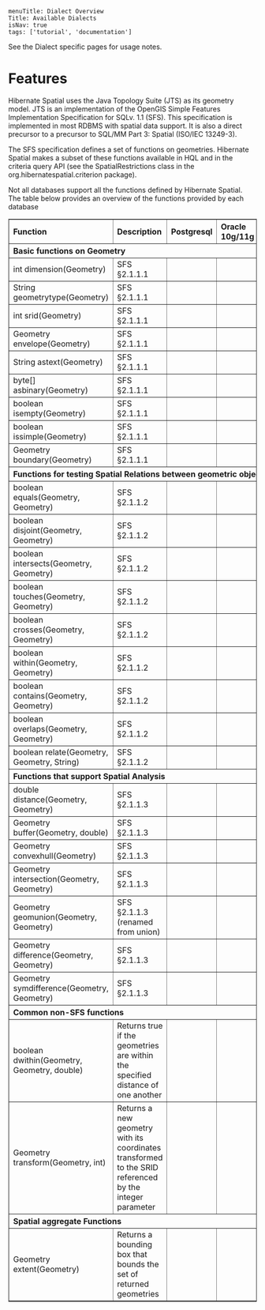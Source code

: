 ```
menuTitle: Dialect Overview
Title: Available Dialects
isNav: true
tags: ['tutorial', 'documentation']
```



See the Dialect specific pages for usage notes.

# Features

Hibernate Spatial uses the Java Topology Suite (JTS) as its geometry model. JTS is an implementation of the OpenGIS Simple Features Implementation Specification for SQLv. 1.1 (SFS). This specification is implemented in most RDBMS with spatial data support. It is also a direct precursor to a precursor to SQL/MM Part 3: Spatial (ISO/IEC 13249-3).

The SFS specification defines a set of functions on geometries. Hibernate Spatial makes a subset of these functions available in HQL and in the criteria query API (see the SpatialRestrictions class in the org.hibernatespatial.criterion package).

Not all databases support all the functions defined by Hibernate Spatial. The table below provides an overview of the functions provided by each database

<table align="center" border="1" class="bodyTable">
                <thead>
                    <tr class="a">
                        <th align="left">Function</th><th align="left">Description</th><th align="left">Postgresql</th><th align="left">Oracle 10g/11g</th><th align="left">MySQL</th><th align="left">SQLServer</th><th align="left">GeoDB (H2)</th>
                    </tr>
                    <tr class="b">
                        <th align="left" colspan="7">Basic functions on Geometry</th>
                    </tr>
                </thead>
                <tbody><tr class="a">
                    <td align="left">int dimension(Geometry)</td><td align="left">SFS §2.1.1.1 </td><td align="center"><span class="glyphicon glyphicon-ok-sign"></span></td><td align="center"><span class="glyphicon glyphicon-ok-sign"></span></td><td align="center"><span class="glyphicon glyphicon-ok-sign"></span></td><td align="center"><span class="glyphicon glyphicon-ok-sign"></span></td><td align="center"><span class="glyphicon glyphicon-minus-sign"></span>
               	</td>
                </tr>
                <tr class="b">
                    <td align="left">String geometrytype(Geometry)</td><td align="left">SFS §2.1.1.1 </td><td align="center"><span class="glyphicon glyphicon-ok-sign"></span></td><td align="center"><span class="glyphicon glyphicon-ok-sign"></span></td><td align="center"><span class="glyphicon glyphicon-ok-sign"></span></td><td align="center"><span class="glyphicon glyphicon-ok-sign"></span></td><td align="center"><span class="glyphicon glyphicon-ok-sign"></span></td>
                </tr>
                <tr class="a">
                    <td align="left">int srid(Geometry) </td><td align="left">SFS §2.1.1.1 </td><td align="center"><span class="glyphicon glyphicon-ok-sign"></span></td><td align="center"><span class="glyphicon glyphicon-ok-sign"></span></td><td align="center"><span class="glyphicon glyphicon-ok-sign"></span></td><td align="center"><span class="glyphicon glyphicon-ok-sign"></span></td><td align="center"><span class="glyphicon glyphicon-ok-sign"></span></td>
                </tr>
                <tr class="b">
                    <td align="left">Geometry envelope(Geometry)</td><td align="left">SFS §2.1.1.1 </td><td align="center"><span class="glyphicon glyphicon-ok-sign"></span></td><td align="center"><span class="glyphicon glyphicon-ok-sign"></span></td><td align="center"><span class="glyphicon glyphicon-ok-sign"></span></td><td align="center"><span class="glyphicon glyphicon-ok-sign"></span></td><td align="center"><span class="glyphicon glyphicon-ok-sign"></span></td>
                </tr>
                <tr class="a">
                    <td align="left">String astext(Geometry)</td><td align="left">SFS §2.1.1.1 </td><td align="center"><span class="glyphicon glyphicon-ok-sign"></span></td><td align="center"><span class="glyphicon glyphicon-ok-sign"></span></td><td align="center"><span class="glyphicon glyphicon-ok-sign"></span></td><td align="center"><span class="glyphicon glyphicon-ok-sign"></span></td><td align="center"><span class="glyphicon glyphicon-ok-sign"></span></td>
                </tr>
                <tr class="b">
                    <td align="left">byte[] asbinary(Geometry)</td><td align="left">SFS §2.1.1.1 </td><td align="center"><span class="glyphicon glyphicon-ok-sign"></span></td><td align="center"><span class="glyphicon glyphicon-ok-sign"></span></td><td align="center"><span class="glyphicon glyphicon-ok-sign"></span></td><td align="center"><span class="glyphicon glyphicon-ok-sign"></span></td><td align="center"><span class="glyphicon glyphicon-ok-sign"></span></td>
                </tr>
                <tr class="a">
                    <td align="left">boolean isempty(Geometry)</td><td align="left">SFS §2.1.1.1 </td><td align="center"><span class="glyphicon glyphicon-ok-sign"></span></td><td align="center"><span class="glyphicon glyphicon-ok-sign"></span></td><td align="center"><span class="glyphicon glyphicon-ok-sign"></span></td><td align="center"><span class="glyphicon glyphicon-ok-sign"></span></td><td align="center"><span class="glyphicon glyphicon-ok-sign"></span></td>
                </tr>
                <tr class="b">
                    <td align="left">boolean issimple(Geometry)</td><td align="left">SFS §2.1.1.1 </td><td align="center"><span class="glyphicon glyphicon-ok-sign"></span></td><td align="center"><span class="glyphicon glyphicon-ok-sign"></span></td><td align="center"><span class="glyphicon glyphicon-ok-sign"></span></td><td align="center"><span class="glyphicon glyphicon-ok-sign"></span></td><td align="center"><span class="glyphicon glyphicon-ok-sign"></span></td>
                </tr>
                <tr class="a">
                    <td align="left">Geometry boundary(Geometry)</td><td align="left">SFS §2.1.1.1 </td><td align="center"><span class="glyphicon glyphicon-ok-sign"></span></td><td align="center"><span class="glyphicon glyphicon-ok-sign"></span></td><td align="center"><span class="glyphicon glyphicon-minus-sign"></span>
               	</td><td align="center"><span class="glyphicon glyphicon-ok-sign"></span></td><td align="center"><span class="glyphicon glyphicon-minus-sign"></span>
               	</td>
                </tr>
                <tr class="b">
                        <th align="left" colspan="7">Functions for testing Spatial Relations between geometric objects</th>
                </tr>
                <tr class="a">
                    <td align="left">boolean equals(Geometry, Geometry)</td><td align="left">SFS §2.1.1.2 </td><td align="center"><span class="glyphicon glyphicon-ok-sign"></span></td><td align="center"><span class="glyphicon glyphicon-ok-sign"></span></td><td align="center"><span class="glyphicon glyphicon-ok-sign"></span></td><td align="center"><span class="glyphicon glyphicon-ok-sign"></span></td><td align="center"><span class="glyphicon glyphicon-ok-sign"></span></td>
                </tr>
                <tr class="b">
                    <td align="left">boolean disjoint(Geometry, Geometry)</td><td align="left">SFS §2.1.1.2 </td><td align="center"><span class="glyphicon glyphicon-ok-sign"></span></td><td align="center"><span class="glyphicon glyphicon-ok-sign"></span></td><td align="center"><span class="glyphicon glyphicon-ok-sign"></span></td><td align="center"><span class="glyphicon glyphicon-ok-sign"></span></td><td align="center"><span class="glyphicon glyphicon-ok-sign"></span></td>
                </tr>
                <tr class="a">
                    <td align="left">boolean intersects(Geometry, Geometry)</td><td align="left">SFS §2.1.1.2 </td><td align="center"><span class="glyphicon glyphicon-ok-sign"></span></td><td align="center"><span class="glyphicon glyphicon-ok-sign"></span></td><td align="center"><span class="glyphicon glyphicon-ok-sign"></span></td><td align="center"><span class="glyphicon glyphicon-ok-sign"></span></td><td align="center"><span class="glyphicon glyphicon-ok-sign"></span></td>
                </tr>
                <tr class="b">
                    <td align="left">boolean touches(Geometry, Geometry)</td><td align="left">SFS §2.1.1.2 </td><td align="center"><span class="glyphicon glyphicon-ok-sign"></span></td><td align="center"><span class="glyphicon glyphicon-ok-sign"></span></td><td align="center"><span class="glyphicon glyphicon-ok-sign"></span></td><td align="center"><span class="glyphicon glyphicon-ok-sign"></span></td><td align="center"><span class="glyphicon glyphicon-ok-sign"></span></td>
                </tr>
                <tr class="a">
                    <td align="left">boolean crosses(Geometry, Geometry)</td><td align="left">SFS §2.1.1.2 </td><td align="center"><span class="glyphicon glyphicon-ok-sign"></span></td><td align="center"><span class="glyphicon glyphicon-ok-sign"></span></td><td align="center"><span class="glyphicon glyphicon-ok-sign"></span></td><td align="center"><span class="glyphicon glyphicon-ok-sign"></span></td><td align="center"><span class="glyphicon glyphicon-ok-sign"></span></td>
                </tr>
                <tr class="b">
                    <td align="left">boolean within(Geometry, Geometry)</td><td align="left">SFS §2.1.1.2 </td><td align="center"><span class="glyphicon glyphicon-ok-sign"></span></td><td align="center"><span class="glyphicon glyphicon-ok-sign"></span></td><td align="center"><span class="glyphicon glyphicon-ok-sign"></span></td><td align="center"><span class="glyphicon glyphicon-ok-sign"></span></td><td align="center"><span class="glyphicon glyphicon-ok-sign"></span></td>
                </tr>
                <tr class="a">
                    <td align="left">boolean contains(Geometry, Geometry)</td><td align="left">SFS §2.1.1.2 </td><td align="center"><span class="glyphicon glyphicon-ok-sign"></span></td><td align="center"><span class="glyphicon glyphicon-ok-sign"></span></td><td align="center"><span class="glyphicon glyphicon-ok-sign"></span></td><td align="center"><span class="glyphicon glyphicon-ok-sign"></span></td><td align="center"><span class="glyphicon glyphicon-ok-sign"></span></td>
                </tr>
                <tr class="b">
                    <td align="left">boolean overlaps(Geometry, Geometry)</td><td align="left">SFS §2.1.1.2 </td><td align="center"><span class="glyphicon glyphicon-ok-sign"></span></td><td align="center"><span class="glyphicon glyphicon-ok-sign"></span></td><td align="center"><span class="glyphicon glyphicon-ok-sign"></span></td><td align="center"><span class="glyphicon glyphicon-ok-sign"></span></td><td align="center"><span class="glyphicon glyphicon-ok-sign"></span></td>
                </tr>
                <tr class="a">
                    <td align="left">boolean relate(Geometry, Geometry, String) </td><td align="left">SFS §2.1.1.2 </td><td align="center"><span class="glyphicon glyphicon-ok-sign"></span></td><td align="center"><span class="glyphicon glyphicon-ok-sign"></span></td><td align="center"><span class="glyphicon glyphicon-minus-sign"></span>
               	</td><td align="center"><span class="glyphicon glyphicon-ok-sign"></span></td><td align="center"><span class="glyphicon glyphicon-minus-sign"></span>
               	</td>
                </tr>
                <tr class="b">
                        <th align="left" colspan="7">Functions that support Spatial Analysis</th>
                </tr>
                <tr class="a">
                    <td align="left">double distance(Geometry, Geometry)</td><td align="left">SFS §2.1.1.3 </td><td align="center"><span class="glyphicon glyphicon-ok-sign"></span></td><td align="center"><span class="glyphicon glyphicon-ok-sign"></span></td><td align="center"><span class="glyphicon glyphicon-minus-sign"></span>
               	</td><td align="center"><span class="glyphicon glyphicon-ok-sign"></span></td><td align="center"><span class="glyphicon glyphicon-minus-sign"></span>
               	</td>
                </tr>
                <tr class="b">
                    <td align="left">Geometry buffer(Geometry, double)</td><td align="left">SFS §2.1.1.3 </td><td align="center"><span class="glyphicon glyphicon-ok-sign"></span></td><td align="center"><span class="glyphicon glyphicon-ok-sign"></span></td><td align="center"><span class="glyphicon glyphicon-minus-sign"></span>
               	</td><td align="center"><span class="glyphicon glyphicon-ok-sign"></span></td><td align="center"><span class="glyphicon glyphicon-ok-sign"></span></td>
                </tr>
                <tr class="a">
                    <td align="left">Geometry convexhull(Geometry)</td><td align="left">SFS §2.1.1.3 </td><td align="center"><span class="glyphicon glyphicon-ok-sign"></span></td><td align="center"><span class="glyphicon glyphicon-ok-sign"></span></td><td align="center"><span class="glyphicon glyphicon-minus-sign"></span>
               	</td><td align="center"><span class="glyphicon glyphicon-ok-sign"></span></td><td align="center"><span class="glyphicon glyphicon-minus-sign"></span>
               	</td>
                </tr>
                <tr class="b">
                    <td align="left">Geometry intersection(Geometry, Geometry)</td><td align="left">SFS §2.1.1.3 </td><td align="center"><span class="glyphicon glyphicon-ok-sign"></span></td><td align="center"><span class="glyphicon glyphicon-ok-sign"></span></td><td align="center"><span class="glyphicon glyphicon-minus-sign"></span>
               	</td><td align="center"><span class="glyphicon glyphicon-ok-sign"></span></td><td align="center"><span class="glyphicon glyphicon-minus-sign"></span>
               	</td>
                </tr>
                <tr class="a">
                    <td align="left">Geometry geomunion(Geometry, Geometry)</td><td align="left">SFS §2.1.1.3 (renamed from union)</td><td align="center"><span class="glyphicon glyphicon-ok-sign"></span></td><td align="center"><span class="glyphicon glyphicon-ok-sign"></span></td><td align="center"><span class="glyphicon glyphicon-minus-sign"></span>
               	</td><td align="center"><span class="glyphicon glyphicon-ok-sign"></span></td><td align="center"><span class="glyphicon glyphicon-minus-sign"></span>
               	</td>
                </tr>
                <tr class="b">
                    <td align="left">Geometry difference(Geometry, Geometry)</td><td align="left">SFS §2.1.1.3 </td><td align="center"><span class="glyphicon glyphicon-ok-sign"></span></td><td align="center"><span class="glyphicon glyphicon-ok-sign"></span></td><td align="center"><span class="glyphicon glyphicon-minus-sign"></span>
               	</td><td align="center"><span class="glyphicon glyphicon-ok-sign"></span></td><td align="center"><span class="glyphicon glyphicon-minus-sign"></span>
               	</td>
                </tr>
                <tr class="a">
                    <td align="left">Geometry symdifference(Geometry, Geometry)</td><td align="left">SFS §2.1.1.3 </td><td align="center"><span class="glyphicon glyphicon-ok-sign"></span></td><td align="center"><span class="glyphicon glyphicon-ok-sign"></span></td><td align="center"><span class="glyphicon glyphicon-minus-sign"></span>
               	</td><td align="center"><span class="glyphicon glyphicon-ok-sign"></span></td><td align="center"><span class="glyphicon glyphicon-minus-sign"></span>
               	</td>
                </tr>
                <tr class="b">
                        <th align="left" colspan="7">Common non-SFS functions</th>
                </tr>
                <tr class="a">
                    <td align="left">boolean dwithin(Geometry, Geometry, double)</td><td align="left">Returns true if the geometries are within the specified distance of one another</td><td align="center"><span class="glyphicon glyphicon-ok-sign"></span></td><td align="center"><span class="glyphicon glyphicon-minus-sign"></span>
               	</td><td align="center"><span class="glyphicon glyphicon-minus-sign"></span>
               	</td><td align="center"><span class="glyphicon glyphicon-minus-sign"></span>
               	</td><td align="center"><span class="glyphicon glyphicon-ok-sign"></span></td>
                </tr>
                <tr class="b">
                    <td align="left">Geometry transform(Geometry, int)</td><td align="left">Returns a new geometry with its coordinates transformed to the SRID referenced by the integer parameter</td><td align="center"><span class="glyphicon glyphicon-ok-sign"></span></td><td align="center"><span class="glyphicon glyphicon-ok-sign"></span></td><td align="center"><span class="glyphicon glyphicon-minus-sign"></span>
               	</td><td align="center"><span class="glyphicon glyphicon-minus-sign"></span>
               	</td><td align="center"><span class="glyphicon glyphicon-minus-sign"></span>
               	</td>
                 </tr>
                <tr class="a">
                        <th align="left" colspan="7">Spatial aggregate Functions</th>
                </tr>
                <tr class="b">
                    <td align="left">Geometry extent(Geometry)</td><td align="left">Returns a bounding box that bounds the set of returned geometries</td><td align="center"><span class="glyphicon glyphicon-ok-sign"></span></td><td align="center"><span class="glyphicon glyphicon-ok-sign"></span></td><td align="center"><span class="glyphicon glyphicon-minus-sign"></span>
               	</td><td align="center"><span class="glyphicon glyphicon-minus-sign"></span>
               	</td><td align="center"><span class="glyphicon glyphicon-minus-sign"></span>
               	</td>
                 </tr>
            </tbody></table>